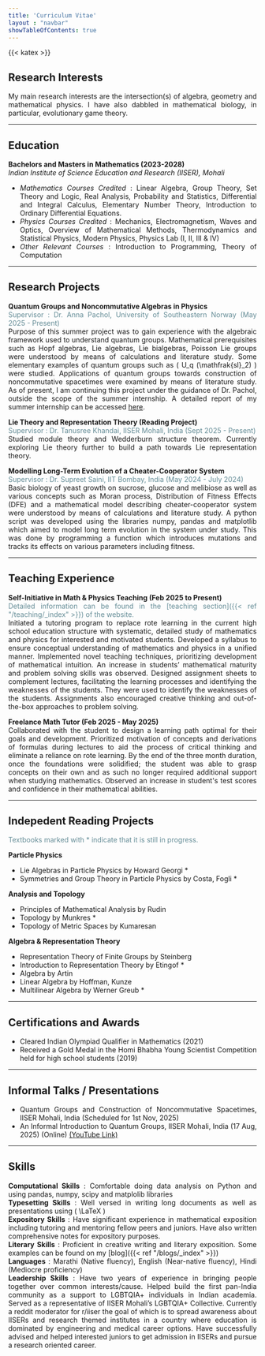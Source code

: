 ```yaml
---
title: 'Curriculum Vitae'
layout : "navbar"
showTableOfContents: true
---
```

{{< katex >}}

<div style="text-align: justify;">

## Research Interests

My main research interests are the intersection(s) of algebra, geometry and mathematical physics. I have also dabbled in mathematical biology, in particular, evolutionary game theory. 

---

## Education
**Bachelors and Masters in Mathematics (2023-2028)** \
*Indian Institute of Science Education and Research (IISER), Mohali*

- *Mathematics Courses Credited* : Linear Algebra, Group Theory, Set Theory and
Logic, Real Analysis, Probability and Statistics, Differential and Integral Calculus,
Elementary Number Theory, Introduction to Ordinary Differential Equations. 
- *Physics Courses Credited* : Mechanics, Electromagnetism, Waves and Optics, Overview
of Mathematical Methods, Thermodynamics and Statistical Physics, Modern Physics,
Physics Lab (I, II, III & IV) 
- *Other Relevant Courses* : Introduction to Programming, Theory of Computation

---

## Research Projects

**Quantum Groups and Noncommutative Algebras in Physics** \
<span style="color:rgb(100, 140, 150);"> Supervisor : Dr. Anna Pachol, University of Southeastern Norway (May 2025 - Present) </span> \
Purpose of this summer project was to gain experience with the algebraic framework used to understand quantum groups. Mathematical prerequisites such as Hopf algebras, Lie algebras, Lie bialgebras, Poisson Lie groups were understood by means of calculations and literature study. Some elementary examples of quantum groups such as \( U_q (\mathfrak{sl}_2) \) were studied. Applications of quantum groups towards construction of noncommutative spacetimes were examined by means of literature study. As of present, I am continuing this project under the guidance of Dr. Pachol, outside the scope of the summer internship. A detailed report of my summer internship can be accessed [here](/files/internship_report.pdf).

**Lie Theory and Representation Theory (Reading Project)** \
<span style="color:rgb(100, 140, 150);"> Supervisor : Dr. Tanusree Khandai, IISER Mohali, India (Sept 2025 - Present)</span> \
Studied module theory and Wedderburn structure theorem. Currently exploring Lie
theory further to build a path towards Lie representation theory.

**Modelling Long-Term Evolution of a Cheater-Cooperator System** \
<span style="color:rgb(100, 140, 150);"> Supervisor : Dr. Supreet Saini, IIT Bombay, India (May 2024 - July 2024)</span> \
Basic biology of yeast growth on sucrose, glucose and melibiose as well as various concepts such as Moran process, Distribution of Fitness Effects (DFE) and a mathematical model describing cheater-cooperator system were understood by means of calculations and literature study. A python script was developed using the libraries numpy, pandas and matplotlib which aimed to model long term evolution in the system under study. This was done by programming a function which introduces mutations and tracks its effects on various parameters including fitness. 

---

## Teaching Experience

**Self-Initiative in Math \& Physics Teaching (Feb 2025 to Present)** \
<span style="color:rgb(100, 140, 150);"> Detailed information can be found in the [teaching section]({{< ref "/teaching/_index" >}}) of the website.</span> \
Initiated a tutoring program to replace rote learning in the current high school education structure with systematic, detailed study of mathematics and physics for
interested and motivated students. Developed a syllabus to ensure conceptual understanding of mathematics and physics in a unified manner. Implemented novel teaching techniques, prioritizing development of mathematical intuition. An increase in students’ mathematical maturity and problem solving skills was observed. Designed assignment sheets to complement lectures, facilitating the learning processes and identifying the weaknesses of the students. They were used to identify
the weaknesses of the students. Assignments also encouraged creative thinking
and out-of-the-box approaches to problem solving.


**Freelance Math Tutor (Feb 2025 - May 2025)** \
Collaborated with the student to design a learning path optimal for their goals and development. Prioritized motivation of concepts and derivations of formulas during lectures to aid the process of critical thinking and eliminate a reliance on rote learning. By the end of the three month duration, once the foundations were solidified; the student was able to grasp concepts on their own and as such no longer required additional support when studying mathematics. Observed an increase in student's test scores and confidence in their mathematical abilities. 

---

## Indepedent Reading Projects 
<span style="color:rgb(100, 140, 150);">Textbooks marked with \* indicate that it is still in progress.</span> 

**Particle Physics**
- Lie Algebras in Particle Physics by Howard Georgi \*
- Symmetries and Group Theory in Particle Physics by Costa, Fogli \*

**Analysis and Topology**
- Principles of Mathematical Analysis by Rudin
- Topology by Munkres \*
- Topology of Metric Spaces by Kumaresan

**Algebra \& Representation Theory**
- Representation Theory of Finite Groups by Steinberg
- Introduction to Representation Theory by Etingof \*
- Algebra by Artin
- Linear Algebra by Hoffman, Kunze
- Multilinear Algebra by Werner Greub \*

---

## Certifications and Awards
- Cleared Indian Olympiad Qualifier in Mathematics (2021)
- Received a Gold Medal in the Homi Bhabha Young Scientist Competition held for high school students (2019)

---

## Informal Talks / Presentations 
- Quantum Groups and Construction of Noncommutative Spacetimes, IISER Mohali, India (Scheduled for 1st Nov, 2025)
- An Informal Introduction to Quantum Groups, IISER Mohali, India (17 Aug, 2025) (Online) [(YouTube Link)](https://www.youtube.com/watch?v=QXMObnIo51Y)

---

## Skills 
**Computational Skills** : Comfortable doing data analysis on Python and using pandas, numpy, scipy and matplolib libraries \
**Typesetting Skills** : Well versed in writing long documents as well as presentations
using \( \LaTeX \) \
**Expository Skills** : Have significant experience in mathematical exposition including
tutoring and mentoring fellow peers and juniors. Have also written comprehensive
notes for expository purposes. \
**Literary Skills** : Proficient in creative writing and literary exposition. Some examples can be found on my [blog]({{< ref "/blogs/_index" >}}) \
**Languages** : Marathi (Native fluency), English (Near-native fluency), Hindi (Mediocre
proficiency) \
**Leadership Skills** : Have two years of experience in bringing people together over
common interests/cause. Helped build the first pan-India community as a support
to LGBTQIA+ individuals in Indian academia. Served as a representative of IISER
Mohali’s LGBTQIA+ Collective. Currently a reddit moderator for r/iiser the goal of
which is to spread awareness about IISERs and research themed institutes in a
country where education is dominated by engineering and medical career options.
Have successfully advised and helped interested juniors to get admission in IISERs
and pursue a research oriented career.

</div>